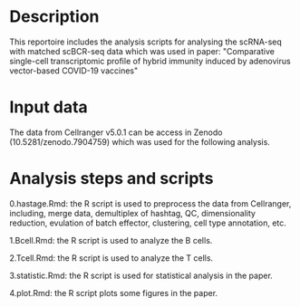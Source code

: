 # Description
This reportoire includes the analysis scripts for analysing the scRNA-seq with matched scBCR-seq data which was used in paper: "Comparative single-cell transcriptomic profile of hybrid immunity induced by adenovirus vector-based COVID-19 vaccines"

# Input data
The data from Cellranger v5.0.1 can be access in Zenodo (10.5281/zenodo.7904759) which was used for the following analysis.

# Analysis steps and scripts
0.hastage.Rmd: the R script is used to preprocess the data from Cellranger, including, merge data, demultiplex of hashtag, QC, dimensionality reduction, evulation of batch effector, clustering, cell type annotation, etc.

1.Bcell.Rmd: the R script is used to analyze the B cells.

2.Tcell.Rmd: the R script is used to analyze the T cells.

3.statistic.Rmd: the R script is used for statistical analysis in the paper.

4.plot.Rmd: the R script plots some figures in the paper.
